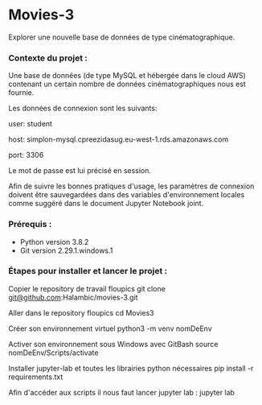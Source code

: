 # Movies-3
Explorer une nouvelle base de données de type cinématographique.


### Contexte du projet :
Une base de données (de type MySQL et hébergée dans le cloud AWS) contenant un certain nombre de données cinématographiques nous est fournie.

Les données de connexion sont les suivants:

user: student

host: simplon-mysql.cpreezidasug.eu-west-1.rds.amazonaws.com

port: 3306

Le mot de passe est lui précisé en session.

Afin de suivre les bonnes pratiques d'usage, les paramètres de connexion doivent être sauvegardées dans des variables d'environnement locales comme suggéré dans le document Jupyter Notebook joint.


### Prérequis : 
* Python version 3.8.2
* Git version 2.29.1.windows.1

### Étapes pour installer et lancer le projet : 


Copier le repository de travail floupics
git clone git@github.com:Halambic/movies-3.git

Aller dans le repository floupics
cd Movies3

Créer son environnement virtuel
python3 -m venv nomDeEnv

Activer son environnement sous Windows avec GitBash
source nomDeEnv/Scripts/activate

Installer jupyter-lab et toutes les librairies python nécessaires
pip install -r requirements.txt

Afin d'accéder aux scripts il nous faut lancer jupyter lab :
jupyter lab
